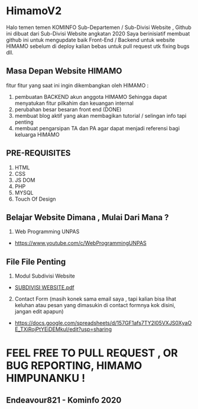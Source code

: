 # HimamoV2

Halo temen temen KOMINFO Sub-Departemen / Sub-Divisi Website , Github ini dibuat dari Sub-Divisi Website angkatan 2020 
Saya berinisiatif membuat github ini untuk mengupdate baik Front-End / Backend untuk website HIMAMO sebelum di deploy
kalian bebas untuk pull request utk fixing bugs dll.

## Masa Depan Website HIMAMO
fitur fitur yang saat ini ingin dikembangkan oleh HIMAMO :
1. pembuatan BACKEND akun anggota HIMAMO Sehingga dapat menyatukan fitur pilkahim dan keuangan internal
2. perubahan besar besaran front end (DONE)
3. membuat blog aktif yang akan membagikan tutorial / selingan info tapi penting
4. membuat pengarsipan TA dan PA agar dapat menjadi referensi bagi keluarga HIMAMO

## PRE-REQUISITES
1. HTML
2. CSS
3. JS DOM 
4. PHP
5. MYSQL
6. Touch Of Design

## Belajar Website Dimana , Mulai Dari Mana ?
1. Web Programming UNPAS
- https://www.youtube.com/c/WebProgrammingUNPAS

## File File Penting
1. Modul Subdivisi Website
- [SUBDIVISI WEBSITE.pdf](https://github.com/Endeavour821/HimamoV2/files/8572754/SUBDIVISI.WEBSITE.pdf)
2. Contact Form (masih konek sama email saya , tapi kalian bisa lihat keluhan atau pesan yang dimasukin di contact formnya kok disini, jangan edit apapun)
- https://docs.google.com/spreadsheets/d/157GF1afs7TY2l05VXJS0XyaOE_TXiRojPtYEiDEMkuI/edit?usp=sharing

# FEEL FREE TO PULL REQUEST , OR BUG REPORTING, HIMAMO HIMPUNANKU !
## Endeavour821 - Kominfo 2020
